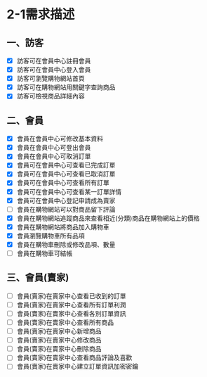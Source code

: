 # 2-1需求描述

## 一、訪客
- [x] 訪客可在會員中心註冊會員
- [x] 訪客可在會員中心登入會員
- [x] 訪客可瀏覽購物網站首頁
- [x] 訪客可在購物網站用關鍵字查詢商品
- [x] 訪客可檢視商品詳細內容

## 二、會員
- [x] 會員在會員中心可修改基本資料
- [x] 會員在會員中心可登出會員
- [x] 會員在會員中心可取消訂單
- [x] 會員可在會員中心可查看已完成訂單
- [x] 會員可在會員中心可查看已取消訂單
- [x] 會員可在會員中心可查看所有訂單
- [x] 會員可在會員中心可查看某一訂單詳情
- [x] 會員可在會員中心登記申請成為賣家
- [ ] 會員在購物網站可以對商品留下評論
- [x] 會員在購物網站追蹤商品來查看相近(分類)商品在購物網站上的價格
- [x] 會員在購物網站將商品加入購物車
- [x] 會員瀏覽購物車所有品項
- [x] 會員在購物車刪除或修改品項、數量
- [ ] 會員在購物車可結帳

## 三、會員(賣家)
- [ ] 會員(賣家)在賣家中心查看已收到的訂單
- [ ] 會員(賣家)在賣家中心查看所有訂單利潤
- [ ] 會員(賣家)在賣家中心查看各別訂單資訊
- [ ] 會員(賣家)在賣家中心查看所有商品
- [ ] 會員(賣家)在賣家中心新增商品
- [ ] 會員(賣家)在賣家中心修改商品
- [ ] 會員(賣家)在賣家中心刪除商品
- [ ] 會員(賣家)在賣家中心查看商品評論及喜歡
- [ ] 會員(賣家)在賣家中心建立訂單資訊加密密鑰 
